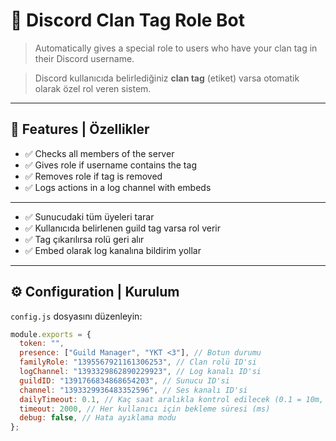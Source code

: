 # 🎯 Discord Clan Tag Role Bot

> Automatically gives a special role to users who have your clan tag in their Discord username.

> Discord kullanıcıda belirlediğiniz **clan tag** (etiket) varsa otomatik olarak özel rol veren sistem.

---

## 🧠 Features | Özellikler

- ✅ Checks all members of the server
- ✅ Gives role if username contains the tag
- ✅ Removes role if tag is removed
- ✅ Logs actions in a log channel with embeds
  
---------------------------------------------------------------------
- ✅ Sunucudaki tüm üyeleri tarar  
- ✅ Kullanıcıda belirlenen guild tag varsa rol verir  
- ✅ Tag çıkarılırsa rolü geri alır  
- ✅ Embed olarak log kanalına bildirim yollar  

---

## ⚙️ Configuration | Kurulum

`config.js` dosyasını düzenleyin:

```js
module.exports = {
  token: "",
  presence: ["Guild Manager", "YKT <3"], // Botun durumu
  familyRole: "1395567921161306253", // Clan rolü ID'si 
  logChannel: "1393329862890229923", // Log kanalı ID'si
  guildID: "1391766834868654203", // Sunucu ID'si
  channel: "1393329936483352596", // Ses kanalı ID'si
  dailyTimeout: 0.1, // Kaç saat aralıkla kontrol edilecek (0.1 = 10m, 1 = 1h)
  timeout: 2000, // Her kullanıcı için bekleme süresi (ms)
  debug: false, // Hata ayıklama modu
};
```
